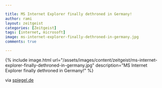 ```yaml
---

title: MS Internet Explorer finally dethroned in Germany!
author: rami
layout: zeitgeist 
categories: [Zeitgeist]
tags: [internet, microsoft]
image: ms-internet-explorer-finally-dethroned-in-germany.jpg
comments: true

---
```


{% include image.html url="/assets/images/content/zeitgeist/ms-internet-explorer-finally-dethroned-in-germany.jpg" description="MS Internet Explorer finally dethroned in Germany!" %}

via [spiegel.de](http://www.spiegel.de/fotostrecke/fotostrecke-49335-4.html)
